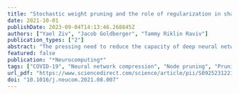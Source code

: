 ```yaml
---
title: "Stochastic weight pruning and the role of regularization in shaping network structure"
date: 2021-10-01
publishDate: 2023-09-04T14:13:46.268845Z
authors: ["Yael Ziv", "Jacob Goldberger", "Tammy Riklin Raviv"]
publication_types: ["2"]
abstract: "The pressing need to reduce the capacity of deep neural networks has stimulated the development of network dilution methods and their analysis. In this study we present a framework for neural network pruning by sampling from a probability function that favors the zeroing of smaller parameters. This procedure of stochastically setting network weights to zero is done after each parameter updating step in the network learning algorithm. As part of the proposed framework, we examine the contribution of L1 and L2 regularization to the dynamics of pruning larger network structures such as neurons and filters while optimizing for weight pruning. We then demonstrate the effectiveness of the proposed stochastic pruning framework when used together with regularization terms for different network architectures and image analysis tasks. Specifically, we show that using our method we can successfully remove more than 50% of the channels/filters in VGG-16 and MobileNetV2 for CIFAR10 classification; in ResNet56 for CIFAR100 classification; in a U-Net for instance segmentation of biological cells; and in a CNN model tailored for COVID-19 detection. For these filter-pruned networks, we also present competitive weight pruning results while maintaining the accuracy levels of the original, dense networks."
featured: false
publication: "*Neurocomputing*"
tags: ["COVID-19", "Neural network compression", "Node pruning", "Pruning dynamics", "Weight decay", "Weight pruning"]
url_pdf: "https://www.sciencedirect.com/science/article/pii/S0925231221011917"
doi: "10.1016/j.neucom.2021.08.007"
---
```


